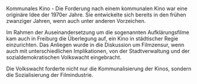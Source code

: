Kommunales Kino - Die Forderung nach einem kommunalen Kino war
eine originäre Idee der 1970er Jahre. Sie entwickelte sich
bereits in den frühen zwanziger Jahren, wenn auch unter anderen
Vorzeichen.

Im Rahmen der Auseinandersetzung um die sogenannten Aufklärungsfilme
kam auch in Freiburg die Überlegung auf, ein Kino in städtischer
Regie einzurichten. Das Anliegen wurde in die Diskussion um
Filmzensur, wenn auch mit unterschiedlichen Implikationen, von
der Stadtverwaltung und der sozialdemokratischen Volkswacht eingebracht.

Die Volkswacht forderte nicht nur die Kommunalisierung der Kinos,
sondern die Sozialisierung der Filmindustrie.
